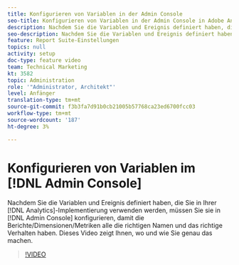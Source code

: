 ```yaml
---
title: Konfigurieren von Variablen in der Admin Console
seo-title: Konfigurieren von Variablen in der Admin Console in Adobe Analytics
description: Nachdem Sie die Variablen und Ereignis definiert haben, die Sie in Ihrer Analytics-Implementierung verwenden werden, müssen Sie sie in der Admin Console konfigurieren, damit die Berichte/Dimensionen/Metriken alle die richtigen Namen und Verhaltensweisen haben. Dieses Video zeigt Ihnen, wo und wie Sie genau das machen.
seo-description: Nachdem Sie die Variablen und Ereignis definiert haben, die Sie in Ihrer Analytics-Implementierung verwenden werden, müssen Sie sie in der Admin Console konfigurieren, damit die Berichte/Dimensionen/Metriken alle die richtigen Namen und Verhaltensweisen haben. Dieses Video zeigt Ihnen, wo und wie Sie genau das machen. Adobe Analytics
feature: Report Suite-Einstellungen
topics: null
activity: setup
doc-type: feature video
team: Technical Marketing
kt: 3582
topic: Administration
role: '"Administrator, Architekt"'
level: Anfänger
translation-type: tm+mt
source-git-commit: f3b3fa7d91b0cb21005b57768ca23ed6700fcc03
workflow-type: tm+mt
source-wordcount: '187'
ht-degree: 3%

---
```



# Konfigurieren von Variablen im [!DNL Admin Console]

Nachdem Sie die Variablen und Ereignis definiert haben, die Sie in Ihrer [!DNL Analytics]-Implementierung verwenden werden, müssen Sie sie in [!DNL Admin Console] konfigurieren, damit die Berichte/Dimensionen/Metriken alle die richtigen Namen und das richtige Verhalten haben. Dieses Video zeigt Ihnen, wo und wie Sie genau das machen.

>[!VIDEO](https://video.tv.adobe.com/v/28755/?quality=12)
